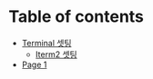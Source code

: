 # Table of contents

* [Terminal 셋팅](README.md)
  * [Iterm2 셋팅](terminal/readme.md)
* [Page 1](page-1.md)
